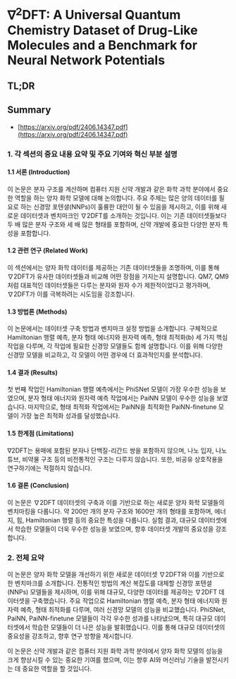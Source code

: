 # $\nabla^2$DFT: A Universal Quantum Chemistry Dataset of Drug-Like Molecules and a Benchmark for Neural Network Potentials
## TL;DR
## Summary
- [https://arxiv.org/pdf/2406.14347.pdf](https://arxiv.org/pdf/2406.14347.pdf)

### 1. 각 섹션의 중요 내용 요약 및 주요 기여와 혁신 부분 설명

#### 1.1 서론 (Introduction)
이 논문은 분자 구조를 계산하며 컴퓨터 지원 신약 개발과 같은 화학 과학 분야에서 중요한 역할을 하는 양자 화학 모델에 대해 논의합니다. 주요 주제는 많은 양의 데이터를 필요로 하는 신경망 포텐셜(NNPs)이 훌륭한 대안이 될 수 있음을 제시하고, 이를 위해 새로운 데이터셋과 벤치마크인 ∇2DFT를 소개하는 것입니다. 이는 기존 데이터셋들보다 두 배 많은 분자 구조와 세 배 많은 형태를 포함하며, 신약 개발에 중요한 다양한 분자 특성을 포함합니다.

#### 1.2 관련 연구 (Related Work)
이 섹션에서는 양자 화학 데이터를 제공하는 기존 데이터셋들을 조명하며, 이를 통해 ∇2DFT가 유사한 데이터셋들과 비교해 어떤 장점을 가지는지 설명합니다. QM7, QM9 처럼 대표적인 데이터셋들은 다루는 분자와 원자 수가 제한적이었다고 평가하며, ∇2DFT가 이를 극복하려는 시도임을 강조합니다.

#### 1.3 방법론 (Methods)
이 논문에서는 데이터셋 구축 방법과 벤치마크 설정 방법을 소개합니다. 구체적으로 Hamiltonian 행렬 예측, 분자 형태 에너지와 원자력 예측, 형태 최적화(b) 세 가지 핵심 작업을 다루며, 각 작업에 필요한 신경망 모델들도 함께 설명합니다. 이를 위해 다양한 신경망 모델을 비교하고, 각 모델이 어떤 경우에 더 효과적인지를 분석합니다.

#### 1.4 결과 (Results)
첫 번째 작업인 Hamiltonian 행렬 예측에서는 PhiSNet 모델이 가장 우수한 성능을 보였으며, 분자 형태 에너지와 원자력 예측 작업에서는 PaiNN 모델이 우수한 성능을 보였습니다. 마지막으로, 형태 최적화 작업에서는 PaiNN을 최적화한 PaiNN-finetune 모델이 가장 높은 최적화 성과를 달성했습니다.

#### 1.5 한계점 (Limitations)
∇2DFT는 용매에 포함된 분자나 단백질-리간드 쌍을 포함하지 않으며, 나노 입자, 나노 튜브, 비약물 구조 등의 비전통적인 구조는 다루지 않습니다. 또한, 비공유 상호작용을 연구하기에는 적절하지 않습니다.

#### 1.6 결론 (Conclusion)
이 논문은 ∇2DFT 데이터셋의 구축과 이를 기반으로 하는 새로운 양자 화학 모델들의 벤치마킹을 다룹니다. 약 200만 개의 분자 구조와 1600만 개의 형태를 포함하며, 에너지, 힘, Hamiltonian 행렬 등의 중요한 특성을 다룹니다. 실험 결과, 대규모 데이터셋에서 학습한 모델들이 더욱 우수한 성능을 보였으며, 향후 데이터셋 개발의 중요성을 강조합니다.

### 2. 전체 요약

이 논문은 양자 화학 모델을 개선하기 위한 새로운 데이터셋 ∇2DFT와 이를 기반으로 한 벤치마크를 소개합니다. 전통적인 방법의 계산 복잡도를 대체할 신경망 포텐셜(NNPs) 모델들을 제시하며, 이를 위해 대규모, 다양한 데이터를 제공하는 ∇2DFT 데이터셋을 구축했습니다. 주요 작업으로 Hamiltonian 행렬 예측, 분자 형태 에너지와 원자력 예측, 형태 최적화를 다루며, 여러 신경망 모델의 성능을 비교했습니다. PhiSNet, PaiNN, PaiNN-finetune 모델들이 각각 우수한 성과를 나타냈으며, 특히 대규모 데이터셋에서 학습한 모델들이 더 나은 성능을 발휘했습니다. 이를 통해 대규모 데이터셋의 중요성을 강조하고, 향후 연구 방향을 제시합니다.

이 논문은 신약 개발과 같은 컴퓨터 지원 화학 과학 분야에서 양자 화학 모델의 성능을 크게 향상시킬 수 있는 중요한 기여를 했으며, 이는 향후 AI와 머신러닝 기술을 발전시키는 데 중요한 역할을 할 것입니다.